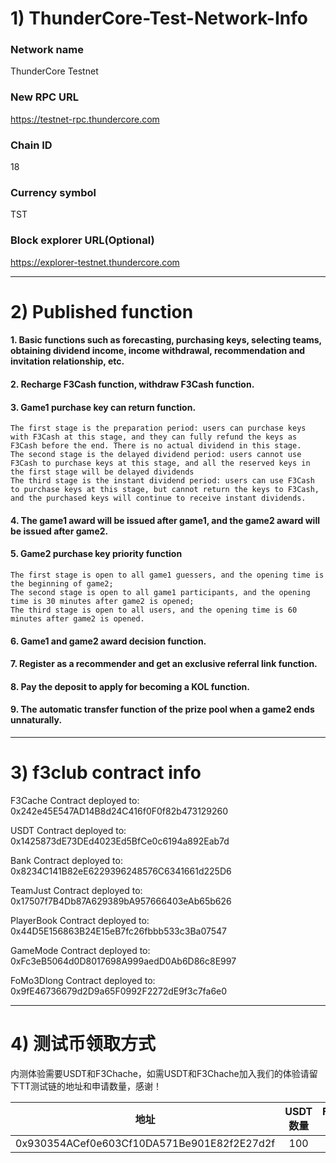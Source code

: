 # 1) ThunderCore-Test-Network-Info

### Network name
ThunderCore Testnet
### New RPC URL
https://testnet-rpc.thundercore.com
### Chain ID
18
### Currency symbol
TST
### Block explorer URL(Optional)
https://explorer-testnet.thundercore.com

***

# 2) Published function

#### 1. Basic functions such as forecasting, purchasing keys, selecting teams, obtaining dividend income, income withdrawal, recommendation and invitation relationship, etc.
#### 2. Recharge F3Cash function, withdraw F3Cash function.
#### 3. Game1 purchase key can return function.
    The first stage is the preparation period: users can purchase keys with F3Cash at this stage, and they can fully refund the keys as F3Cash before the end. There is no actual dividend in this stage.
    The second stage is the delayed dividend period: users cannot use F3Cash to purchase keys at this stage, and all the reserved keys in the first stage will be delayed dividends
    The third stage is the instant dividend period: users can use F3Cash to purchase keys at this stage, but cannot return the keys to F3Cash, and the purchased keys will continue to receive instant dividends.
#### 4. The game1 award will be issued after game1, and the game2 award will be issued after game2.
#### 5. Game2 purchase key priority function
    The first stage is open to all game1 guessers, and the opening time is the beginning of game2;
    The second stage is open to all game1 participants, and the opening time is 30 minutes after game2 is opened;
    The third stage is open to all users, and the opening time is 60 minutes after game2 is opened.
#### 6. Game1 and game2 award decision function.
#### 7. Register as a recommender and get an exclusive referral link function.
#### 8. Pay the deposit to apply for becoming a KOL function.
#### 9. The automatic transfer function of the prize pool when a game2 ends unnaturally.

***

# 3) f3club contract info

F3Cache Contract deployed to: 0x242e45E547AD14B8d24C416f0F0f82b473129260

USDT Contract deployed to: 0x1425873dE73DEd4023Ed5BfCe0c6194a892Eab7d

Bank Contract deployed to: 0x8234C141B82eE6229396248576C6341661d225D6

TeamJust Contract deployed to: 0x17507f7B4Db87A629389bA957666403eAb65b626

PlayerBook Contract deployed to: 0x44D5E156863B24E15eB7fc26fbbb533c3Ba07547

GameMode Contract deployed to: 0xFc3eB5064d0D8017698A999aedD0Ab6D86c8E997

FoMo3Dlong Contract deployed to: 0x9fE46736679d2D9a65F0992F2272dE9f3c7fa6e0

***

# 4) 测试币领取方式

内测体验需要USDT和F3Chache，如需USDT和F3Chache加入我们的体验请留下TT测试链的地址和申请数量，感谢！

 地址      | USDT数量     | F3Chache数量     
 -------- | :-----------:  | :-----------: 
 0x930354ACef0e603Cf10DA571Be901E82f2E27d2f     | 100     | 100     
